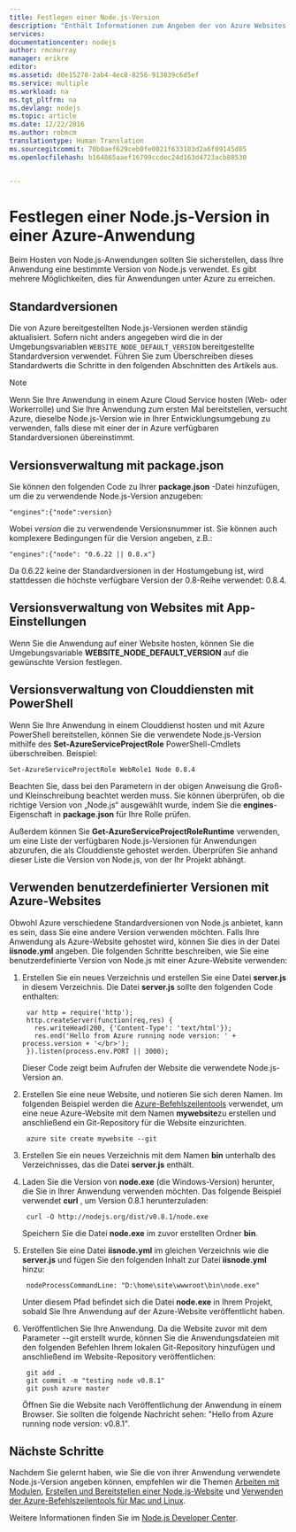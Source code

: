 ```yaml
---
title: Festlegen einer Node.js-Version
description: "Enthält Informationen zum Angeben der von Azure Websites und Cloud Services verwendete Node.js-Version"
services: 
documentationcenter: nodejs
author: rmcmurray
manager: erikre
editor: 
ms.assetid: d0e15278-2ab4-4ec8-8256-913839c6d5ef
ms.service: multiple
ms.workload: na
ms.tgt_pltfrm: na
ms.devlang: nodejs
ms.topic: article
ms.date: 12/22/2016
ms.author: robmcm
translationtype: Human Translation
ms.sourcegitcommit: 70b0aef629ceb0fe0021f633183d2a6f09145d85
ms.openlocfilehash: b164865aaef16799ccdec24d163d4723acb88530


---
```

# <a name="specifying-a-nodejs-version-in-an-azure-application"></a>Festlegen einer Node.js-Version in einer Azure-Anwendung
Beim Hosten von Node.js-Anwendungen sollten Sie sicherstellen, dass Ihre Anwendung eine bestimmte Version von Node.js verwendet. Es gibt mehrere Möglichkeiten, dies für Anwendungen unter Azure zu erreichen.

## <a name="default-versions"></a>Standardversionen
Die von Azure bereitgestellten Node.js-Versionen werden ständig aktualisiert. Sofern nicht anders angegeben wird die in der Umgebungsvariablen `WEBSITE_NODE_DEFAULT_VERSION` bereitgestellte Standardversion verwendet. Führen Sie zum Überschreiben dieses Standardwerts die Schritte in den folgenden Abschnitten des Artikels aus.

> [!NOTE]
> Wenn Sie Ihre Anwendung in einem Azure Cloud Service hosten (Web- oder Workerrolle) und Sie Ihre Anwendung zum ersten Mal bereitstellen, versucht Azure, dieselbe Node.js-Version wie in Ihrer Entwicklungsumgebung zu verwenden, falls diese mit einer der in Azure verfügbaren Standardversionen übereinstimmt.
>
>

## <a name="versioning-with-packagejson"></a>Versionsverwaltung mit package.json
Sie können den folgenden Code zu Ihrer **package.json** -Datei hinzufügen, um die zu verwendende Node.js-Version anzugeben:

    "engines":{"node":version}

Wobei *version* die zu verwendende Versionsnummer ist. Sie können auch komplexere Bedingungen für die Version angeben, z.B.:

    "engines":{"node": "0.6.22 || 0.8.x"}

Da 0.6.22 keine der Standardversionen in der Hostumgebung ist, wird stattdessen die höchste verfügbare Version der 0.8-Reihe verwendet: 0.8.4.

## <a name="versioning-websites-with-app-settings"></a>Versionsverwaltung von Websites mit App-Einstellungen
Wenn Sie die Anwendung auf einer Website hosten, können Sie die Umgebungsvariable **WEBSITE_NODE_DEFAULT_VERSION** auf die gewünschte Version festlegen.

## <a name="versioning-cloud-services-with-powershell"></a>Versionsverwaltung von Clouddiensten mit PowerShell
Wenn Sie Ihre Anwendung in einem Clouddienst hosten und mit Azure PowerShell bereitstellen, können Sie die verwendete Node.js-Version mithilfe des **Set-AzureServiceProjectRole** PowerShell-Cmdlets überschreiben. Beispiel:

    Set-AzureServiceProjectRole WebRole1 Node 0.8.4

Beachten Sie, dass bei den Parametern in der obigen Anweisung die Groß- und Kleinschreibung beachtet werden muss.  Sie können überprüfen, ob die richtige Version von „Node.js“ ausgewählt wurde, indem Sie die **engines**-Eigenschaft in **package.json** für Ihre Rolle prüfen.

Außerdem können Sie **Get-AzureServiceProjectRoleRuntime** verwenden, um eine Liste der verfügbaren Node.js-Versionen für Anwendungen abzurufen, die als Clouddienste gehostet werden.  Überprüfen Sie anhand dieser Liste die Version von Node.js, von der Ihr Projekt abhängt.

## <a name="using-a-custom-version-with-azure-websites"></a>Verwenden benutzerdefinierter Versionen mit Azure-Websites
Obwohl Azure verschiedene Standardversionen von Node.js anbietet, kann es sein, dass Sie eine andere Version verwenden möchten. Falls Ihre Anwendung als Azure-Website gehostet wird, können Sie dies in der Datei **iisnode.yml** angeben. Die folgenden Schritte beschreiben, wie Sie eine benutzerdefinierte Version von Node.js mit einer Azure-Website verwenden:

1. Erstellen Sie ein neues Verzeichnis und erstellen Sie eine Datei **server.js** in diesem Verzeichnis. Die Datei **server.js** sollte den folgenden Code enthalten:

        var http = require('http');
        http.createServer(function(req,res) {
          res.writeHead(200, {'Content-Type': 'text/html'});
          res.end('Hello from Azure running node version: ' + process.version + '</br>');
        }).listen(process.env.PORT || 3000);

    Dieser Code zeigt beim Aufrufen der Website die verwendete Node.js-Version an.
2. Erstellen Sie eine neue Website, und notieren Sie sich deren Namen. Im folgenden Beispiel werden die [Azure-Befehlszeilentools] verwendet, um eine neue Azure-Website mit dem Namen **mywebsite**zu erstellen und anschließend ein Git-Repository für die Website einzurichten.

        azure site create mywebsite --git
3. Erstellen Sie ein neues Verzeichnis mit dem Namen **bin** unterhalb des Verzeichnisses, das die Datei **server.js** enthält.
4. Laden Sie die Version von **node.exe** (die Windows-Version) herunter, die Sie in Ihrer Anwendung verwenden möchten. Das folgende Beispiel verwendet **curl** , um Version 0.8.1 herunterzuladen:

        curl -O http://nodejs.org/dist/v0.8.1/node.exe

    Speichern Sie die Datei **node.exe** im zuvor erstellten Ordner **bin**.
5. Erstellen Sie eine Datei **iisnode.yml** im gleichen Verzeichnis wie die **server.js** und fügen Sie den folgenden Inhalt zur Datei **iisnode.yml** hinzu:

        nodeProcessCommandLine: "D:\home\site\wwwroot\bin\node.exe"

    Unter diesem Pfad befindet sich die Datei **node.exe** in Ihrem Projekt, sobald Sie Ihre Anwendung auf der Azure-Website veröffentlicht haben.
6. Veröffentlichen Sie Ihre Anwendung. Da die Website zuvor mit dem Parameter --git erstellt wurde, können Sie die Anwendungsdateien mit den folgenden Befehlen Ihrem lokalen Git-Repository hinzufügen und anschließend im Website-Repository veröffentlichen:

        git add .
        git commit -m "testing node v0.8.1"
        git push azure master

    Öffnen Sie die Website nach Veröffentlichung der Anwendung in einem Browser. Sie sollten die folgende Nachricht sehen: "Hello from Azure running node version: v0.8.1".

## <a name="next-steps"></a>Nächste Schritte
Nachdem Sie gelernt haben, wie Sie die von ihrer Anwendung verwendete Node.js-Version angeben können, empfehlen wir die Themen [Arbeiten mit Modulen], [Erstellen und Bereitstellen einer Node.js-Website](app-service-web/web-sites-nodejs-develop-deploy-mac.md) und [Verwenden der Azure-Befehlszeilentools für Mac und Linux].

Weitere Informationen finden Sie im [Node.js Developer Center](https://azure.microsoft.com/develop/nodejs/).

[Verwenden der Azure-Befehlszeilentools für Mac und Linux]: xplat-cli-install.md
[Azure-Befehlszeilentools]: xplat-cli-install.md
[Arbeiten mit Modulen]: nodejs-use-node-modules-azure-apps.md
[build and deploy a Node.js Web Site]: web-sites-nodejs-develop-deploy-mac.md



<!--HONumber=Feb17_HO3-->


